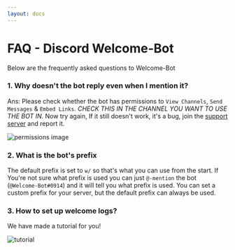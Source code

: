 ```yaml
---
layout: docs
---
```


# FAQ - Discord Welcome-Bot

Below are the frequently asked questions to Welcome-Bot

### 1. Why doesn't the bot reply even when I mention it?
Ans: Please check whether the bot has permissions to `View Channels`, `Send Messages` & `Embed Links`. *CHECK THIS IN THE CHANNEL YOU WANT TO USE THE BOT IN.*
Now try again, If it still doesn't work, it's a bug, join the [support server] and report it.

![permissions image](https://welcome-bot.github.io/assets/img/permissions.png)

### 2. What is the bot's prefix

The default prefix is set to `w/` so that's what you can use from the start. If You're not sure what prefix is used you can just `@-mention` the bot (`@Welcome-Bot#0914`) and it will tell you what prefix is used. You can set a custom prefix for your server, but the default prefix can always be used.

### 3. How to set up welcome logs?

We have made a tutorial for you!

![tutorial](https://welcome-bot.github.io/assets/img/welcome.gif)

<!--Links-->
[support server]: https://dsc.gg/welcome-bot-guild
